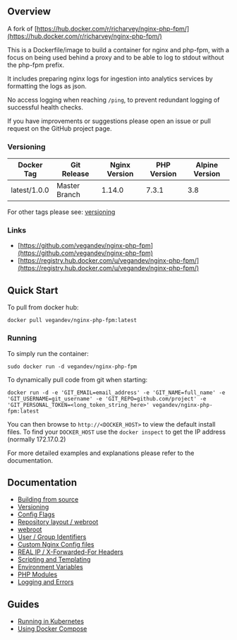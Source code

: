 ## Overview

A fork of [https://hub.docker.com/r/richarvey/nginx-php-fpm/](https://hub.docker.com/r/richarvey/nginx-php-fpm/)

This is a Dockerfile/image to build a container for nginx and php-fpm, with a focus on being used behind a proxy and to be able to log to stdout without the php-fpm prefix.

It includes preparing nginx logs for ingestion into analytics services by formatting the logs as json.

No access logging when reaching `/ping`, to prevent redundant logging of successful health checks.

If you have improvements or suggestions please open an issue or pull request on the GitHub project page.

### Versioning
| Docker Tag | Git Release | Nginx Version | PHP Version | Alpine Version |
|-----|-------|-----|--------|--------|
| latest/1.0.0 | Master Branch |1.14.0 | 7.3.1 | 3.8 |

For other tags please see: [versioning](https://github.com/vegandev/nginx-php-fpm/blob/master/docs/versioning.md)

### Links
- [https://github.com/vegandev/nginx-php-fpm](https://github.com/vegandev/nginx-php-fpm)
- [https://registry.hub.docker.com/u/vegandev/nginx-php-fpm/](https://registry.hub.docker.com/u/vegandev/nginx-php-fpm/)

## Quick Start
To pull from docker hub:
```
docker pull vegandev/nginx-php-fpm:latest
```
### Running
To simply run the container:
```
sudo docker run -d vegandev/nginx-php-fpm
```
To dynamically pull code from git when starting:
```
docker run -d -e 'GIT_EMAIL=email_address' -e 'GIT_NAME=full_name' -e 'GIT_USERNAME=git_username' -e 'GIT_REPO=github.com/project' -e 'GIT_PERSONAL_TOKEN=<long_token_string_here>' vegandev/nginx-php-fpm:latest
```

You can then browse to ```http://<DOCKER_HOST>``` to view the default install files. To find your ```DOCKER_HOST``` use the ```docker inspect``` to get the IP address (normally 172.17.0.2)

For more detailed examples and explanations please refer to the documentation.
## Documentation

- [Building from source](https://github.com/vegandev/nginx-php-fpm/blob/master/docs/building.md)
- [Versioning](https://github.com/vegandev/nginx-php-fpm/blob/master/docs/versioning.md)
- [Config Flags](https://github.com/vegandev/nginx-php-fpm/blob/master/docs/config_flags.md)
- [Repository layout / webroot](https://github.com/vegandev/nginx-php-fpm/blob/master/docs/repo_layout.md)
 - [webroot](https://github.com/vegandev/nginx-php-fpm/blob/master/docs/repo_layout.md#src--webroot)
- [User / Group Identifiers](https://github.com/vegandev/nginx-php-fpm/blob/master/docs/UID_GID_Mapping.md)
- [Custom Nginx Config files](https://github.com/vegandev/nginx-php-fpm/blob/master/docs/nginx_configs.md)
 - [REAL IP / X-Forwarded-For Headers](https://github.com/vegandev/nginx-php-fpm/blob/master/docs/nginx_configs.md#real-ip--x-forwarded-for-headers)
- [Scripting and Templating](https://github.com/vegandev/nginx-php-fpm/blob/master/docs/scripting_templating.md)
 - [Environment Variables](https://github.com/vegandev/nginx-php-fpm/blob/master/docs/scripting_templating.md#using-environment-variables--templating)
- [PHP Modules](https://github.com/vegandev/nginx-php-fpm/blob/master/docs/php_modules.md)
- [Logging and Errors](https://github.com/vegandev/nginx-php-fpm/blob/master/docs/logs.md)

## Guides
- [Running in Kubernetes](https://github.com/vegandev/nginx-php-fpm/blob/master/docs/guides/kubernetes.md)
- [Using Docker Compose](https://github.com/vegandev/nginx-php-fpm/blob/master/docs/guides/docker_compose.md)
